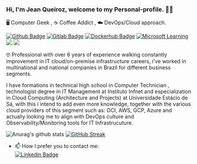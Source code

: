 ### Hi, I'm Jean Queiroz, welcome to my Personal-profile. 🙋‍♂️

🖥️ Computer Geek , ☕ Coffee Addict , ☁️ DevOps/Cloud approach.

[![Github Badge](https://img.shields.io/badge/-Github-000?style=flat-square&logo=Github&logoColor=white&link=https://github.com/nymalone)](https://github.com/jcqueiroz)
[![Gitlab Badge](https://img.shields.io/badge/GitLab-330F63?style=flat-square&&logo=gitlab&logoColor=white&link=https://github.com/nymalone)](https://gitlab.com/queiroz-j)
[![Dockerhub Badge](https://badgen.net/badge/icon/docker?icon=docker&label)](https://hub.docker.com/u/jcqueiroz/)
[![Microsoft Learning](https://img.shields.io/badge/Microsoft-666666?style=flat-square&&logo=microsoft&logoColor=white)](https://docs.microsoft.com/en-us/users/jeanqueiroz91)
![](https://komarev.com/ghpvc/?username=jcqueiroz&color=blueviolet)
![](https://img.shields.io/github/followers/jcqueiroz.svg?style=social&label=Follow&maxAge=2592000)

🤓 Professional with over 6 years of experience walking constantly improvement in IT cloud/on-premise infrastructure careers, i've worked in multinational and national companies in Brazil for different business segments.

I have formations in technical high school in Computer Technician , technologist degree in IT Management at Instituto Infnet and especialization in Cloud Computing (Architecture and Projects) at Universidade Estácio de Sá, with this i intend to add even more knowledge, together with the various cloud providers of this segment such as: OCI, AWS, GCP, Azure and actually looking me to align with DevOps culture and Observability/Monitoring tools for IT Infrastrucuture.


![Anurag's github stats](https://github-readme-stats.vercel.app/api?username=jcqueiroz&count_private=true&show_icons=true&theme=chartreuse-dark) [![GitHub Streak](https://github-readme-streak-stats.herokuapp.com?user=jcqueiroz&theme=chartreuse-dark&date_format=M%20j%5B%2C%20Y%5D&layout=compact)](https://git.io/streak-stats)


<!--![Top Langs](https://github-readme-stats.vercel.app/api/top-langs/?username=jcqueiroz&show_icons=true&langs_count=16&layout=compact&theme=chartreuse-dark)!-->

<!--![Snake animation](https://github.com/jcqueiroz/jcqueiroz/blob/output/github-contribution-grid-snake.svg)!-->

<!--!
<div>
  <a href="https://github.com/jcqueiroz">
  <img heigth="180em" width="380em" src="https://github-readme-stats.vercel.app/api?username=jcqueiroz&show_icons=true&theme=chartreuse-dark"/>
   
  <img heigth="180em" width="380em" src="https://github-readme-stats.vercel.app/api/top-langs/?username=vigqapqth&layout=compact&langs_count=16&theme=dark"/> !-->    
<!-- </div> !-->


- 📫 How I prefer you to contact me: \
    [![Linkedin Badge](https://img.shields.io/badge/LinkedIn-0077B5?style=flat-square&logo=linkedin&logoColor=whitelink=https://github.com/nymalone)](https://www.linkedin.com/in/jean-queiroz-it/)
